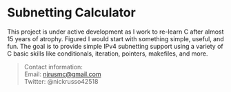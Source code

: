 # Subnetting Calculator
This project is under active development as I work to re-learn C
after almost 15 years of atrophy. Figured I would start with something
simple, useful, and fun. The goal is to provide simple IPv4 subnetting
support using a variety of C basic skills like conditionals, iteration,
pointers, makefiles, and more.

> Contact information:\
> Email:    njrusmc@gmail.com\
> Twitter:  @nickrusso42518
